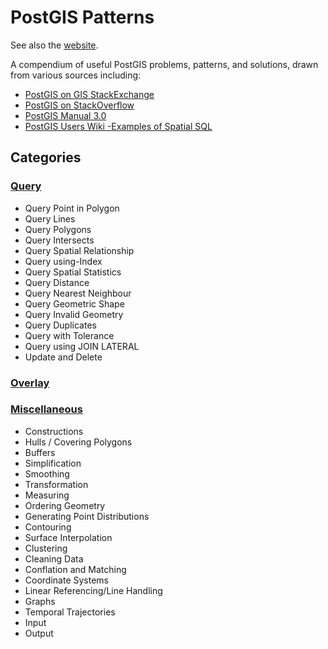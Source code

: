 # PostGIS Patterns

See also the [website](https://dr-jts.github.io/postgis-patterns/).

A compendium of useful PostGIS problems, patterns, and solutions, drawn from various sources including:

* [PostGIS on GIS StackExchange](https://gis.stackexchange.com/questions/tagged/postgis?tab=Newest)
* [PostGIS on StackOverflow](https://stackoverflow.com/questions/tagged/postgis)
* [PostGIS Manual 3.0](https://postgis.net/docs/manual-3.0/index.html)
* [PostGIS Users Wiki -Examples of Spatial SQL](https://trac.osgeo.org/postgis/wiki/UsersWikiMain#ExamplesofSpatialSQL)  

## Categories

### [Query](pgp-query.md)
* Query Point in Polygon
* Query Lines
* Query Polygons
* Query Intersects
* Query Spatial Relationship
* Query using-Index
* Query Spatial Statistics
* Query Distance
* Query Nearest Neighbour
* Query Geometric Shape
* Query Invalid Geometry
* Query Duplicates
* Query with Tolerance
* Query using JOIN LATERAL
* Update and Delete

### [Overlay](pgp-overlay.md)

### [Miscellaneous](pgp-misc.md)
* Constructions
* Hulls / Covering Polygons
* Buffers
* Simplification
* Smoothing
* Transformation
* Measuring
* Ordering Geometry
* Generating Point Distributions
* Contouring
* Surface Interpolation
* Clustering
* Cleaning Data
* Conflation and Matching
* Coordinate Systems
* Linear Referencing/Line Handling
* Graphs
* Temporal Trajectories
* Input
* Output



